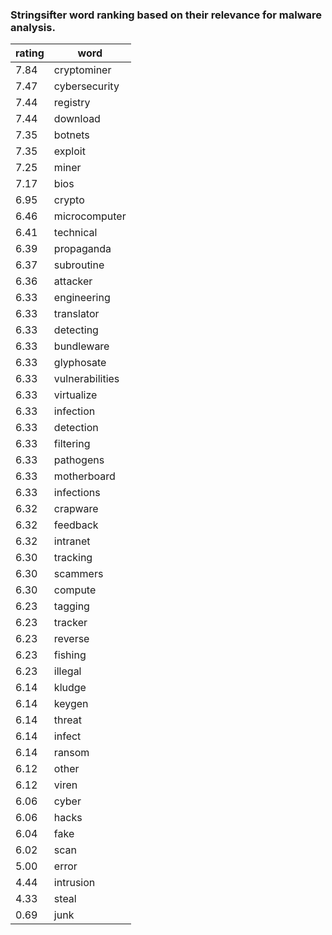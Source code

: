 ### Stringsifter word ranking based on their relevance for malware analysis.
|rating|word|
|---|---|
| 7.84 | cryptominer |
| 7.47 | cybersecurity |
| 7.44 | registry |
| 7.44 | download |
| 7.35 | botnets |
| 7.35 | exploit |
| 7.25 | miner |
| 7.17 | bios |
| 6.95 | crypto |
| 6.46 | microcomputer |
| 6.41 | technical |
| 6.39 | propaganda |
| 6.37 | subroutine |
| 6.36 | attacker |
| 6.33 | engineering |
| 6.33 | translator |
| 6.33 | detecting |
| 6.33 | bundleware |
| 6.33 | glyphosate |
| 6.33 | vulnerabilities |
| 6.33 | virtualize |
| 6.33 | infection |
| 6.33 | detection |
| 6.33 | filtering |
| 6.33 | pathogens |
| 6.33 | motherboard |
| 6.33 | infections |
| 6.32 | crapware |
| 6.32 | feedback |
| 6.32 | intranet |
| 6.30 | tracking |
| 6.30 | scammers |
| 6.30 | compute |
| 6.23 | tagging |
| 6.23 | tracker |
| 6.23 | reverse |
| 6.23 | fishing |
| 6.23 | illegal |
| 6.14 | kludge |
| 6.14 | keygen |
| 6.14 | threat |
| 6.14 | infect |
| 6.14 | ransom |
| 6.12 | other |
| 6.12 | viren |
| 6.06 | cyber |
| 6.06 | hacks |
| 6.04 | fake |
| 6.02 | scan |
| 5.00 | error |
| 4.44 | intrusion |
| 4.33 | steal |
| 0.69 | junk |
